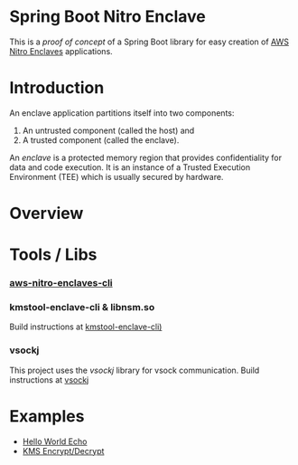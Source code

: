 # Spring Boot Nitro Enclave

This is a _proof of concept_ of a Spring Boot library for easy creation of [AWS Nitro Enclaves](https://docs.aws.amazon.com/enclaves/latest/user/nitro-enclave.html) applications.


# Introduction

An enclave application partitions itself into two components:

1. An untrusted component (called the host) and
2. A trusted component (called the enclave).

An _enclave_ is a protected memory region that provides confidentiality for data
and code execution. It is an instance of a Trusted Execution Environment (TEE)
which is usually secured by hardware.

# Overview


# Tools / Libs

### [aws-nitro-enclaves-cli](https://docs.aws.amazon.com/enclaves/latest/user/nitro-enclave-cli-install.html)

### kmstool-enclave-cli & libnsm.so

Build instructions at [kmstool-enclave-cli)](https://github.com/aws/aws-nitro-enclaves-sdk-c/tree/main/bin/kmstool-enclave-cli)

### vsockj

This project uses the _vsockj_ library for vsock communication.
Build instructions at [vsockj](https://github.com/Cloud-Architects/vsockj)


# Examples

* [Hello World Echo](simple-echo)
* [KMS Encrypt/Decrypt](kms-encrypt)